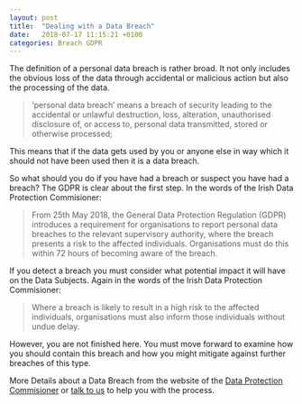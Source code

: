 ```yaml
---
layout: post
title:  "Dealing with a Data Breach"
date:   2018-07-17 11:15:21 +0100
categories: Breach GDPR
---
```


The definition of a personal data breach is rather broad. It not only includes the obvious loss of the data through accidental or malicious action but also the processing of the data.

> ‘personal data breach’ means a breach of security leading to the accidental or unlawful destruction, loss, alteration, unauthorised disclosure of, or access to, personal data transmitted, stored or otherwise processed;

This means that if the data gets used by you or anyone else in way which it should not have been used then it is a data breach.

So what should you do if you have had a breach or suspect you have had a breach? The GDPR is clear about the first step. In the words of the Irish Data Protection Commisioner:

> From 25th May 2018, the General Data Protection Regulation (GDPR) introduces a requirement for organisations to report personal data breaches to the relevant supervisory authority, where the breach presents a risk to the affected individuals. Organisations must do this within 72 hours of becoming aware of the breach.

If you detect a breach you must consider what potential impact it will have on the Data Subjects. Again in the words of the Irish Data Protection Commisioner:

> Where a breach is likely to result in a high risk to the affected individuals, organisations must also inform those individuals without undue delay.

However, you are not finished here. You must move forward to examine how you should contain this breach and how you might mitigate against further breaches of this type.

More Details about a Data Breach from the website of the [Data Protection Commisioner](https://www.dataprotection.ie/docs/GDPR-Overview/m/1718.htm) or [talk to us](../contact) to help you with the process.

